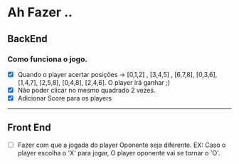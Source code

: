 # Ah Fazer ..

## BackEnd

### Como funciona o jogo.

- [x] Quando o player acertar posições -> [0,1,2] , [3,4,5] , [6,7,8], [0,3,6], [1,4,7], [2,5,8], [0,4,8], [2,4,6]. O player irá ganhar ;)
- [x] Não poder clicar no mesmo quadrado 2 vezes.
- [x] Adicionar Score para os players

---

## Front End

- [ ] Fazer com que a jogada do player Oponente seja diferente. EX: Caso o player escolha o 'X' para jogar, O player oponente vai se tornar o 'O'.
